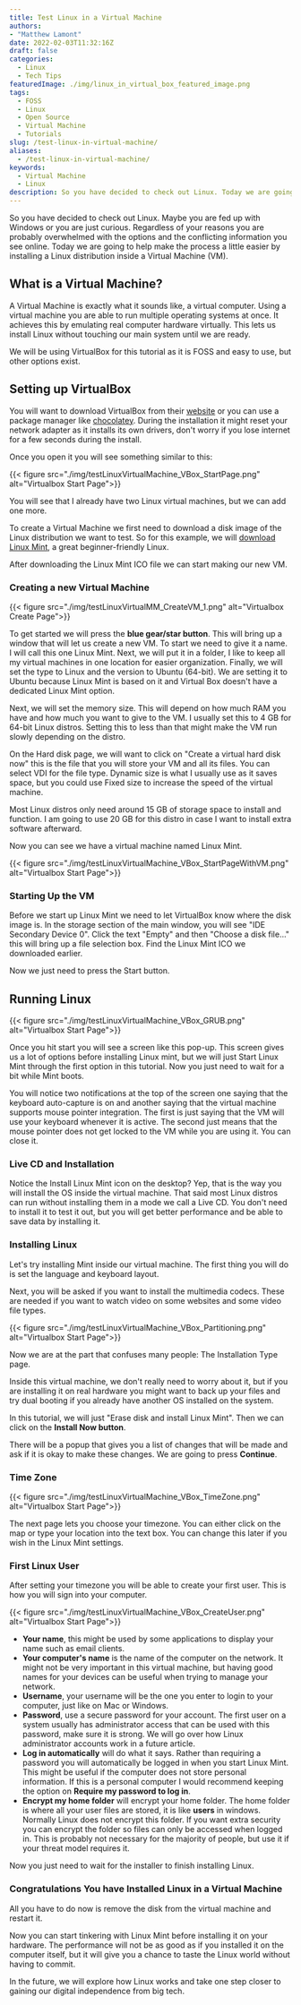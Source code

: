 ```yaml
---
title: Test Linux in a Virtual Machine
authors: 
- "Matthew Lamont"
date: 2022-02-03T11:32:16Z
draft: false
categories:
  - Linux
  - Tech Tips
featuredImage: ./img/linux_in_virtual_box_featured_image.png
tags:
  - FOSS
  - Linux
  - Open Source
  - Virtual Machine
  - Tutorials
slug: /test-linux-in-virtual-machine/
aliases:
  - /test-linux-in-virtual-machine/
keywords:
  - Virtual Machine
  - Linux
description: So you have decided to check out Linux. Today we are going to help make the process a little easier by installing a Linux distribution inside a Virtual Machine.
---
```


So you have decided to check out Linux. Maybe you are fed up with Windows or you are just curious. Regardless of your reasons you are probably overwhelmed with the options and the conflicting information you see online. Today we are going to help make the process a little easier by installing a Linux distribution inside a Virtual Machine (VM).

## What is a Virtual Machine?

A Virtual Machine is exactly what it sounds like, a virtual computer. Using a virtual machine you are able to run multiple operating systems at once. It achieves this by emulating real computer hardware virtually. This lets us install Linux without touching our main system until we are ready.

We will be using VirtualBox for this tutorial as it is FOSS and easy to use, but other options exist.

## Setting up VirtualBox

You will want to download VirtualBox from their [website](https://www.virtualbox.org/wiki/Downloads) or you can use a package manager like [chocolatey](https://www.blog.mattlamont.com/chocolatey-package-manager-for-windows/). During the installation it might reset your network adapter as it installs its own drivers, don't worry if you lose internet for a few seconds during the install.

Once you open it you will see something similar to this:

{{< figure src="./img/testLinuxVirtualMachine_VBox_StartPage.png" alt="Virtualbox Start Page">}}

You will see that I already have two Linux virtual machines, but we can add one more. 

To create a Virtual Machine we first need to download a disk image of the Linux distribution we want to test. So for this example, we will [download Linux Mint](https://linuxmint.com"), a great beginner-friendly Linux.

After downloading the Linux Mint ICO file we can start making our new VM.

### Creating a new Virtual Machine

{{< figure src="./img/testLinuxVirtualMM_CreateVM_1.png" alt="Virtualbox Create Page">}}

To get started we will press the **blue gear/star button**. This will bring up a window that will let us create a new VM. To start we need to give it a name. I will call this one Linux Mint. Next, we will put it in a folder, I like to keep all my virtual machines in one location for easier organization. Finally, we will set the type to Linux and the version to Ubuntu (64-bit). We are setting it to Ubuntu because Linux Mint is based on it and Virtual Box doesn't have a dedicated Linux Mint option.

Next, we will set the memory size. This will depend on how much RAM you have and how much you want to give to the VM. I usually set this to 4 GB for 64-bit Linux distros. Setting this to less than that might make the VM run slowly depending on the distro.

On the Hard disk page, we will want to click on "Create a virtual hard disk now" this is the file that you will store your VM and all its files. You can select VDI for the file type. Dynamic size is what I usually use as it saves space, but you could use Fixed size to increase the speed of the virtual machine.

Most Linux distros only need around 15 GB of storage space to install and function. I am going to use 20 GB for this distro in case I want to install extra software afterward.

Now you can see we have a virtual machine named Linux Mint.

{{< figure src="./img/testLinuxVirtualMachine_VBox_StartPageWithVM.png" alt="Virtualbox Start Page">}}

### Starting Up the VM

Before we start up Linux Mint we need to let VirtualBox know where the disk image is. In the storage section of the main window, you will see "IDE Secondary Device 0". Click the text "Empty" and then "Choose a disk file..." this will bring up a file selection box. Find the Linux Mint ICO we downloaded earlier.

Now we just need to press the Start button.

## Running Linux

{{< figure src="./img/testLinuxVirtualMachine_VBox_GRUB.png" alt="Virtualbox Start Page">}}

Once you hit start you will see a screen like this pop-up. This screen gives us a lot of options before installing Linux mint, but we will just Start Linux Mint through the first option in this tutorial. Now you just need to wait for a bit while Mint boots.

You will notice two notifications at the top of the screen one saying that the keyboard auto-capture is on and another saying that the virtual machine supports mouse pointer integration. The first is just saying that the VM will use your keyboard whenever it is active. The second just means that the mouse pointer does not get locked to the VM while you are using it. You can close it.

### Live CD and Installation

Notice the Install Linux Mint icon on the desktop? Yep, that is the way you will install the OS inside the virtual machine. That said most Linux distros can run without installing them in a mode we call a Live CD. You don't need to install it to test it out, but you will get better performance and be able to save data by installing it.

### Installing Linux

Let's try installing Mint inside our virtual machine. The first thing you will do is set the language and keyboard layout. 

Next, you will be asked if you want to install the multimedia codecs. These are needed if you want to watch video on some websites and some video file types.

{{< figure src="./img/testLinuxVirtualMachine_VBox_Partitioning.png" alt="Virtualbox Start Page">}}

Now we are at the part that confuses many people: The Installation Type page.

Inside this virtual machine, we don't really need to worry about it, but if you are installing it on real hardware you might want to back up your files and try dual booting if you already have another OS installed on the system.

In this tutorial, we will just "Erase disk and install Linux Mint". Then we can click on the **Install Now button**.

There will be a popup that gives you a list of changes that will be made and ask if it is okay to make these changes. We are going to press **Continue**.

### Time Zone

{{< figure src="./img/testLinuxVirtualMachine_VBox_TimeZone.png" alt="Virtualbox Start Page">}}

The next page lets you choose your timezone. You can either click on the map or type your location into the text box. You can change this later if you wish in the Linux Mint settings.

### First Linux User

After setting your timezone you will be able to create your first user. This is how you will sign into your computer.

{{< figure src="./img/testLinuxVirtualMachine_VBox_CreateUser.png" alt="Virtualbox Start Page">}}

*   **Your name**, this might be used by some applications to display your name such as email clients.
*   **Your computer's name** is the name of the computer on the network. It might not be very important in this virtual machine, but having good names for your devices can be useful when trying to manage your network.
*   **Username**, your username will be the one you enter to login to your computer, just like on Mac or Windows.
*   **Password**, use a secure password for your account. The first user on a system usually has administrator access that can be used with this password, make sure it is strong. We will go over how Linux administrator accounts work in a future article.
*   **Log in automatically** will do what it says. Rather than requiring a password you will automatically be logged in when you start Linux Mint. This might be useful if the computer does not store personal information. If this is a personal computer I would recommend keeping the option on **Require my password to log in**.
*   **Encrypt my home folder** will encrypt your home folder. The home folder is where all your user files are stored, it is like **users** in windows. Normally Linux does not encrypt this folder. If you want extra security you can encrypt the folder so files can only be accessed when logged in. This is probably not necessary for the majority of people, but use it if your threat model requires it.

Now you just need to wait for the installer to finish installing Linux.

### Congratulations You have Installed Linux in a Virtual Machine

All you have to do now is remove the disk from the virtual machine and restart it. 

Now you can start tinkering with Linux Mint before installing it on your hardware. The performance will not be as good as if you installed it on the computer itself, but it will give you a chance to taste the Linux world without having to commit.

In the future, we will explore how Linux works and take one step closer to gaining our digital independence from big tech.
